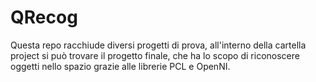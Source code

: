 QRecog
======

Questa repo racchiude diversi progetti di prova, all'interno della cartella project si può trovare il progetto finale, che ha lo scopo di riconoscere oggetti nello spazio grazie alle librerie PCL e OpenNI.
